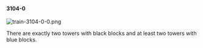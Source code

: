 #### 3104-0
![train-3104-0-0.png](https://github.com/lil-lab/nlvr/raw/master/nlvr/train/images/31/train-3104-0-0.png "train-3104-0-0.png")

There are exactly two towers with black blocks and at least two towers with blue blocks.